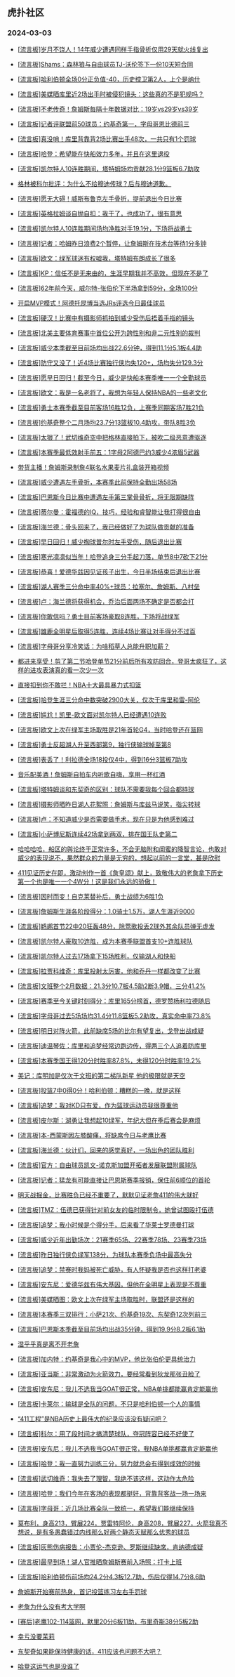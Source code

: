 ## 虎扑社区 
### 2024-03-03

+ [[流言板]岁月不饶人！14年威少遭遇同样手指骨折仅用29天就火线复出](https://bbs.hupu.com/625050914.html)

+ [[流言板]Shams：森林狼与自由球员TJ-沃伦签下一份10天短合同](https://bbs.hupu.com/625053147.html)

+ [[流言板]哈利伯顿全场0分正负值-40，历史控卫第2人，上个是纳什](https://bbs.hupu.com/625050041.html)

+ [[流言板]美媒晒库里近2场出手时被侵犯镜头：这些真的不是犯规吗？](https://bbs.hupu.com/625049535.html)

+ [[流言板]不老传奇！詹姆斯每隔十年数据对比：19岁vs29岁vs39岁](https://bbs.hupu.com/625049767.html)

+ [[流言板]记者评联盟前50球员：约基奇第一，字母哥恩比德前三](https://bbs.hupu.com/625048812.html)

+ [[流言板]真没哨！库里背靠背2场比赛出手48次，一共只有1个罚球](https://bbs.hupu.com/625049107.html)

+ [[流言板]哈登：希望能在快船效力多年，并且在这里退役](https://bbs.hupu.com/625048195.html)

+ [[流言板]凯尔特人10连胜期间，塔特姆场均贡献28.1分9篮板6.7助攻](https://bbs.hupu.com/625051021.html)

+ [格林被科尔批评：为什么不给穆迪传球？后与穆迪道歉。](https://bbs.hupu.com/625048154.html)

+ [[流言板]愿无大碍！威斯布鲁克左手骨折，提前退出今日比赛](https://bbs.hupu.com/625044892.html)

+ [[流言板]英格拉姆谈自抛自扣：我干了，也成功了，很有意思](https://bbs.hupu.com/625050302.html)

+ [[流言板]凯尔特人10连胜期间场均净胜对手19.1分，下场将战勇士](https://bbs.hupu.com/625049928.html)

+ [[流言板]记者：哈姆昨日浪费2个暂停，让詹姆斯在技术台等待1分多钟](https://bbs.hupu.com/625047660.html)

+ [[流言板]欧文：绿军球迷有权嘘我，塔特姆布朗成长了很多](https://bbs.hupu.com/625047627.html)

+ [[流言板]KP：信任不是无来由的，生涯早期我并不高效，但现在不是了](https://bbs.hupu.com/625051503.html)

+ [[流言板]62年前今天，威尔特-张伯伦下半场拿到59分，全场100分](https://bbs.hupu.com/625052772.html)

+ [开启MVP模式！阿德托昆博当选JRs评选今日最佳球员](https://bbs.hupu.com/625050233.html)

+ [[流言板]硬汉！比赛中有摄影师抓拍到威少受伤后捂着手指的镜头](https://bbs.hupu.com/625048969.html)

+ [[流言板]北美主要体育赛事中首位公开为跨性别和非二元性别的裁判](https://bbs.hupu.com/625046853.html)

+ [[流言板]威少本季截至目前场均出战22.6分钟，得到11.1分5.1板4.4助](https://bbs.hupu.com/625049470.html)

+ [[流言板]防守又没了！近4场比赛独行侠均失120+，场均失分129.3分](https://bbs.hupu.com/625049268.html)

+ [[流言板]愿早日回归！截至今日，威少是快船本赛季唯一一个全勤球员](https://bbs.hupu.com/625048937.html)

+ [[流言板]欧文：我是一名老将了，我想为年轻人保持NBA的一些老文化](https://bbs.hupu.com/625047909.html)

+ [[流言板]勇士本赛季截至目前客场16胜12负，上赛季同期客场7胜21负](https://bbs.hupu.com/625049366.html)

+ [[流言板]约基奇整个二月场均23.7分13篮板10.4助攻，带队8胜3负](https://bbs.hupu.com/625049779.html)

+ [[流言板]太狠了！武切维奇空中把格林直接拍下，被吹二级恶意遭驱逐](https://bbs.hupu.com/625045296.html)

+ [[流言板]本赛季最低效射手前五：1字母2阿德巴约3威少4浓眉5武器](https://bbs.hupu.com/625046160.html)

+ [带货主播！詹姆斯录制詹4联名水果麦片礼盒装开箱视频](https://bbs.hupu.com/625046633.html)

+ [[流言板]威少遭遇左手骨折，本赛季此前保持全勤出场58场](https://bbs.hupu.com/625045128.html)

+ [[流言板]巴恩斯今日比赛中遭遇左手第三掌骨骨折，将无限期缺阵](https://bbs.hupu.com/625044001.html)

+ [[流言板]蒂尔曼：霍福德的IQ，技巧，经验和睿智能让我打得很自由](https://bbs.hupu.com/625051648.html)

+ [[流言板]海兰德：骨头回来了，我已经做好了为球队做贡献的准备](https://bbs.hupu.com/625046636.html)

+ [[流言板]早日回归！威少掏球普尔时左手受伤，随后退出比赛](https://bbs.hupu.com/625045331.html)

+ [[流言板]寒光凛凛似当年！哈登追身三分手起刀落，单节8中7砍下21分](https://bbs.hupu.com/625044316.html)

+ [[流言板]恭喜！爱德华兹因见证孩子出生，今日半场结束后退出比赛](https://bbs.hupu.com/625042035.html)

+ [[流言板]湖人赛季三分命中率40%+球员：拉塞尔、詹姆斯、八村垒](https://bbs.hupu.com/625044554.html)

+ [[流言板]卢：海兰德将获得机会，乔治后面两场不确定是否都会打](https://bbs.hupu.com/625046478.html)

+ [[流言板]你敢信吗？勇士目前客场豪取8连胜，下场将战绿军](https://bbs.hupu.com/625044112.html)

+ [[流言板]雄鹿全明星后取得5连胜，连续4场比赛让对手得分不过百](https://bbs.hupu.com/625046310.html)

+ [[流言板]字母哥分享冷笑话：为啥稻草人总能升职加薪？](https://bbs.hupu.com/625050545.html)

+ [都进来享受！剪了第二节哈登单节21分前后所有攻防回合，登哥太疯狂了，这样的进攻表演真的看一次少一次](https://bbs.hupu.com/625046793.html)

+ [直接扣到你不敢拦！NBA十大最具暴力式扣篮](https://bbs.hupu.com/625048074.html)

+ [[流言板]哈登生涯三分命中数突破2900大关，仅次于库里和雷-阿伦](https://bbs.hupu.com/625044420.html)

+ [[流言板]尴尬！凯里-欧文面对凯尔特人已经遭遇10连败](https://bbs.hupu.com/625042742.html)

+ [[流言板]欧文上次在绿军主场取胜是21年首轮G4，当时哈登还在篮网](https://bbs.hupu.com/625049030.html)

+ [[流言板]勇士反超湖人升至西部第9，独行侠输球掉至第8](https://bbs.hupu.com/625043679.html)

+ [[流言板]表丢了！利拉德全场18投仅4中，得到16分3篮板7助攻](https://bbs.hupu.com/625045840.html)

+ [音乐配美酒！詹姆斯自拍车内听歌自嗨，享用一杯红酒](https://bbs.hupu.com/625045981.html)

+ [[流言板]塔特姆谈和东契奇的区别：球队不需要我每个回合都持球](https://bbs.hupu.com/625046930.html)

+ [[流言板]摄影师晒昨日湖人花絮照：詹姆斯与库兹马说笑，指尖转球](https://bbs.hupu.com/625048625.html)

+ [[流言板]卢：不知道威少是否需要做手术，现在只是为他感到难过](https://bbs.hupu.com/625046400.html)

+ [[流言板]小萨博尼斯连续42场拿到两双，排在国王队史第二](https://bbs.hupu.com/625052869.html)

+ [哈哈哈哈，船区的舆论终于正常许多，不会无脑附和闺蜜的降智言论，也敢对威少的表现说不，果然群众的力量是无穷的，想起以前的一言堂，甚是欣慰](https://bbs.hupu.com/625050623.html)

+ [411见证历史在即，激动创作一首《詹皇颂》献上，致敬伟大的老詹拿下历史第一个也是唯一一个4W分！这是我们永远的骄傲！](https://bbs.hupu.com/625052515.html)

+ [[流言板]因时而变！自克莱替补后，勇士战绩为6胜1负](https://bbs.hupu.com/625043064.html)

+ [[流言板]詹姆斯生涯各阶段得分：1.0骑士1.5万，湖人生涯近9000](https://bbs.hupu.com/625042860.html)

+ [[流言板]鹈鹕首节22中20狂轰48分，除莺歌投丢2球外其余队员弹无虚发](https://bbs.hupu.com/625040540.html)

+ [[流言板]凯尔特人豪取10连胜，成为本赛季联盟首支10+连胜球队](https://bbs.hupu.com/625042382.html)

+ [[流言板]凯尔特人过去17场拿下15场胜利，仅输湖人和快船](https://bbs.hupu.com/625042544.html)

+ [[流言板]拉贾科维奇：库里投射太厉害，他和乔丹一样都改变了比赛](https://bbs.hupu.com/625053733.html)

+ [[流言板]文班整个2月数据：21.3分10.7板4.5助2断3.9帽，三分41.2%](https://bbs.hupu.com/625053861.html)

+ [[流言板]赛季至今关键时刻得分：库里165分榜首，德罗赞杨利拉德随后](https://bbs.hupu.com/625053824.html)

+ [[流言板]字母哥过去5场场均31.4分11.8篮板5.2助攻，真实命中率73.8%](https://bbs.hupu.com/625053596.html)

+ [[流言板]明日对阵火箭，此前缺席5场的比尔有望复出，戈登出战成疑](https://bbs.hupu.com/625053737.html)

+ [[流言板]迪温琴佐：库里和追梦经常边跑边传，得两三个人追着防库里](https://bbs.hupu.com/625053908.html)

+ [[流言板]本赛季国王得120分时胜率87.8%，未得120分时胜率19.2%](https://bbs.hupu.com/625053975.html)

+ [美记：库明加是仅次于文班的第二梯队新星 他的极限就是天空](https://bbs.hupu.com/625052445.html)

+ [[流言板]投篮7中0得0分！哈利伯顿：糟糕的一晚，就是这样](https://bbs.hupu.com/625054001.html)

+ [[流言板]追梦：我对KD只有爱，作为篮球运动员我很尊重他](https://bbs.hupu.com/625054725.html)

+ [[流言板]皮尔斯：湖勇让我想起10绿军，年纪大但在季后赛会是麻烦](https://bbs.hupu.com/625054185.html)

+ [[流言板]本-西蒙斯因左膝酸痛，将缺席今日与老鹰比赛](https://bbs.hupu.com/625054294.html)

+ [[流言板]海兰德：伙计们，回来的感觉真好，一场出色的团队胜利](https://bbs.hupu.com/625054094.html)

+ [[流言板]官方：自由球员凯文-诺克斯加盟开拓者发展联盟附属球队](https://bbs.hupu.com/625054420.html)

+ [[流言板]记者：猛龙有可能直接让巴恩斯赛季报销，保住前6顺位的首轮](https://bbs.hupu.com/625054659.html)

+ [明天战掘金，比赛胜负已经不重要了，默默见证老詹411的伟大就好](https://bbs.hupu.com/625052967.html)

+ [[流言板]TMZ：伍德已获得针对前女友的临时限制令，她曾试图殴打伍德](https://bbs.hupu.com/625055049.html)

+ [[流言板]追梦：我小时候是个得分手，后来看了华莱士罗德曼打球](https://bbs.hupu.com/625054927.html)

+ [[流言板]威少近年出勤场次：21赛季65场、22赛季78场、23赛季73场](https://bbs.hupu.com/625054999.html)

+ [[流言板]昨日独行侠负绿军138分，为球队本赛季负场中最高失分](https://bbs.hupu.com/625054661.html)

+ [[流言板]追梦：禁赛时我妈被死亡威胁，有人怀疑我是否也这样打老婆](https://bbs.hupu.com/625055236.html)

+ [[流言板]安东尼：爱德华兹有伟大基因，但他在全明星上表现是不尊重](https://bbs.hupu.com/625055123.html)

+ [[流言板]美媒晒图：欧文上次在绿军主场取胜时，联盟还是这样的](https://bbs.hupu.com/625054941.html)

+ [[流言板]本赛季三双排行：小萨21次、约基奇19次、东契奇12次列前三](https://bbs.hupu.com/625055118.html)

+ [[流言板]巴恩斯本季截至目前场均出战35分钟，得到19.9分8.2板6.1助](https://bbs.hupu.com/625055081.html)

+ [湿乎乎真是离不开老詹](https://bbs.hupu.com/625055147.html)

+ [[流言板]加内特：约基奇是我心中的MVP，他比张伯伦更具统治力](https://bbs.hupu.com/625055382.html)

+ [[流言板]亚当斯：非常激动为火箭效力，要经常看到狄龙那张丑脸了](https://bbs.hupu.com/625055407.html)

+ [[流言板]安东尼：我儿不选我当GOAT很正常，NBA单挑都能赢肯定能赢他](https://bbs.hupu.com/625055404.html)

+ [[流言板]卡莱尔：输球是全队的问题，不只是哈利伯顿一个人的事情](https://bbs.hupu.com/625055198.html)

+ [“411工程”是NBA历史上最伟大的纪录应该没有疑问吧？](https://bbs.hupu.com/625055334.html)

+ [[流言板]科尔：用了段时间才搞清楚球队，夺冠阵容已经不好使了](https://bbs.hupu.com/625055581.html)

+ [[流言板]安东尼：我儿不选我当GOAT很正常，我NBA单挑都赢肯定能赢他](https://bbs.hupu.com/625055404.html)

+ [[流言板]哈登：我一直努力训练三分，努力就总会有得到成效的时候](https://bbs.hupu.com/625055514.html)

+ [[流言板]武切维奇：我失去了理智，我绝不该这样，这动作太危险](https://bbs.hupu.com/625055458.html)

+ [[流言板]哈登：我们今年在客场的表现都挺好，背靠背客战一场一场来](https://bbs.hupu.com/625055544.html)

+ [[流言板]字母哥：近几场比赛全队一致统一，希望我们能继续保持](https://bbs.hupu.com/625055440.html)

+ [莫布利，身高213，臂展224，贾雷特阿伦，身高208，臂展227，火箭我真不想说，是有多愚蠢错过内线那么好两个静态天赋那么优秀的球员](https://bbs.hupu.com/625054084.html)

+ [[流言板]灰熊伤病报告：小贾伦-杰克逊、罗斯继续缺席，肯纳德成疑](https://bbs.hupu.com/625055419.html)

+ [[流言板]最早到场！湖人官推晒詹姆斯赛前入场照：打卡上班](https://bbs.hupu.com/625055793.html)

+ [[流言板]哈利伯顿伤前场均24.2分4.3板12.7助，伤后仅得14.7分8.6助](https://bbs.hupu.com/625055773.html)

+ [詹姆斯开始赛前热身，首记投篮练习左右手罚球](https://bbs.hupu.com/625055829.html)

+ [老詹为什么没有考大学啊](https://bbs.hupu.com/625055694.html)

+ [[赛后]老鹰102-114篮网，默里20分6板11助，布里奇斯38分5板2助](https://bbs.hupu.com/625055806.html)

+ [幸亏没要茉莉](https://bbs.hupu.com/625055638.html)

+ [东契奇如果能保持健康的话，411应该也问题不大吧？](https://bbs.hupu.com/625055590.html)

+ [哈登这运气也是没谁了](https://bbs.hupu.com/625055586.html)

